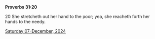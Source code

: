 **Proverbs 31:20**

20 She stretcheth out her hand to the poor; yea, she reacheth forth her hands to the needy.

[Saturday 07-December, 2024](https://getbible.net/kjv/Proverbs/31/20)
